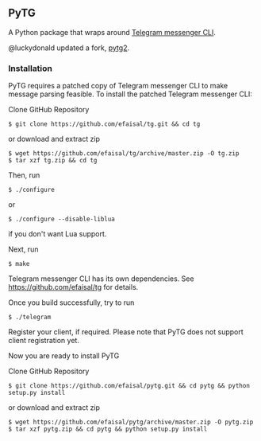 ## PyTG

A Python package that wraps around [Telegram messenger CLI](https://github.com/vysheng/tg).

@luckydonald updated a fork, [pytg2](https://github.com/luckydonald/pytg2).

### Installation

PyTG requires a patched copy of Telegram messenger CLI to make message parsing feasible. To install the patched Telegram messenger CLI:

Clone GitHub Repository

    $ git clone https://github.com/efaisal/tg.git && cd tg
        
or download and extract zip

    $ wget https://github.com/efaisal/tg/archive/master.zip -O tg.zip
    $ tar xzf tg.zip && cd tg

Then, run

    $ ./configure

or

    $ ./configure --disable-liblua

if you don't want Lua support.

Next, run

    $ make

Telegram messenger CLI has its own dependencies. See https://github.com/efaisal/tg for details.

Once you build successfully, try to run

    $ ./telegram

Register your client, if required. Please note that PyTG does not support client registration yet.

Now you are ready to install PyTG

Clone GitHub Repository

    $ git clone https://github.com/efaisal/pytg.git && cd pytg && python setup.py install
        
or download and extract zip

    $ wget https://github.com/efaisal/pytg/archive/master.zip -O pytg.zip
    $ tar xzf pytg.zip && cd pytg && python setup.py install

